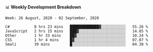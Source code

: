 📊 **Weekly Development Breakdown**
<!--START_SECTION:waka-->
```text
Week: 26 August, 2020 - 02 September, 2020

C#           8 hrs 23 mins   █████████████▓░░░░░░░░░░░   55.26 % 
JavaScript   2 hrs 15 mins   ███▓░░░░░░░░░░░░░░░░░░░░░   14.85 % 
Other        1 hr 33 mins    ██▓░░░░░░░░░░░░░░░░░░░░░░   10.24 % 
CSS          1 hr 4 mins     █▓░░░░░░░░░░░░░░░░░░░░░░░   07.07 % 
Smali        39 mins         █░░░░░░░░░░░░░░░░░░░░░░░░   04.38 % 
```
<!--END_SECTION:waka-->
